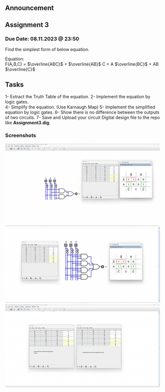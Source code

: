 ## Announcement

## Assignment 3
### Due Date: 08.11.2023 @ 23:50
Find the simplest form of below equation. 

Equation:  
F(A,B,C) = $\overline{ABC}$ + $\overline{AB}$ C + A $\overline{BC}$ + AB $\overline{C}$

## Tasks
1- Extract the Truth Table of the equation. 
2- Implement the equation by logic gates.  
4- Simplify the equation. (Use Karnaugh Map)
5- Implement the simplified equation by logic gates.
6- Show there is no difference between the outputs of two circuits.
7- Save and Upload your circuit Digital design file to the repo like **Assignment3.dig**. 

### Screenshots

![](Digital-Design-3.png)
![](Digital-Design-4.png)
![](karsilastirma.png)

